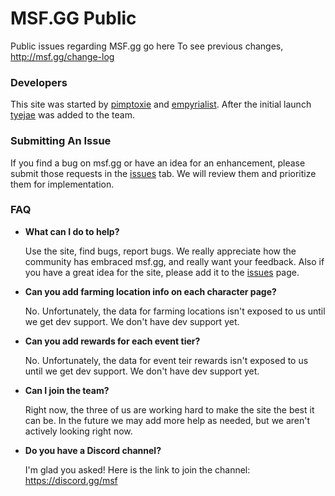 # MSF.GG Public
Public issues regarding MSF.gg go here
To see previous changes, http://msf.gg/change-log

### Developers
This site was started by [pimptoxie](https://github.com/pimptoxie) and [empyrialist](https://github.com/empyrialist). After the initial launch [tyejae](https://github.com/tyejae) was added to the team.

### Submitting An Issue
If you find a bug on msf.gg or have an idea for an enhancement, please submit those requests in the [issues](https://github.com/tyejae/msf.gg.public/issues) tab. We will review them and prioritize them for implementation. 

### FAQ
* **What can I do to help?**

  Use the site, find bugs, report bugs. We really appreciate how the community has embraced msf.gg, and really want your feedback. Also if you have a great idea for the site, please add it to the [issues](https://github.com/tyejae/msf.gg.public/issues) page.
* **Can you add farming location info on each character page?**

  No. Unfortunately, the data for farming locations isn't exposed to us until we get dev support. We don't have dev support yet.
* **Can you add rewards for each event tier?**

  No. Unfortunately, the data for event teir rewards isn't exposed to us until we get dev support. We don't have dev support yet.
* **Can I join the team?**

  Right now, the three of us are working hard to make the site the best it can be. In the future we may add more help as needed, but we aren't actively looking right now.
* **Do you have a Discord channel?**

  I'm glad you asked! Here is the link to join the channel: https://discord.gg/msf
